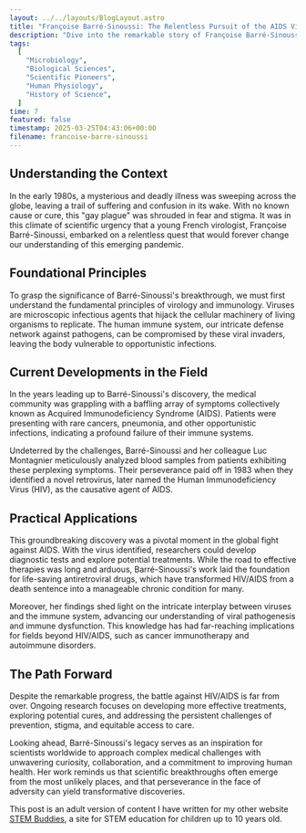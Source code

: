 ```yaml
---
layout: ../../layouts/BlogLayout.astro
title: "Françoise Barré-Sinoussi: The Relentless Pursuit of the AIDS Virus"
description: "Dive into the remarkable story of Françoise Barré-Sinoussi, the virologist whose tenacious detective work led to the groundbreaking identification of the HIV virus, paving the way for life-saving treatments and a deeper understanding of this devastating pandemic."
tags:
  [
    "Microbiology",
    "Biological Sciences",
    "Scientific Pioneers",
    "Human Physiology",
    "History of Science",
  ]
time: 7
featured: false
timestamp: 2025-03-25T04:43:06+00:00
filename: francoise-barre-sinoussi
---
```


## Understanding the Context

In the early 1980s, a mysterious and deadly illness was sweeping across the globe, leaving a trail of suffering and confusion in its wake. With no known cause or cure, this "gay plague" was shrouded in fear and stigma. It was in this climate of scientific urgency that a young French virologist, Françoise Barré-Sinoussi, embarked on a relentless quest that would forever change our understanding of this emerging pandemic.

## Foundational Principles

To grasp the significance of Barré-Sinoussi's breakthrough, we must first understand the fundamental principles of virology and immunology. Viruses are microscopic infectious agents that hijack the cellular machinery of living organisms to replicate. The human immune system, our intricate defense network against pathogens, can be compromised by these viral invaders, leaving the body vulnerable to opportunistic infections.

## Current Developments in the Field

In the years leading up to Barré-Sinoussi's discovery, the medical community was grappling with a baffling array of symptoms collectively known as Acquired Immunodeficiency Syndrome (AIDS). Patients were presenting with rare cancers, pneumonia, and other opportunistic infections, indicating a profound failure of their immune systems.

Undeterred by the challenges, Barré-Sinoussi and her colleague Luc Montagnier meticulously analyzed blood samples from patients exhibiting these perplexing symptoms. Their perseverance paid off in 1983 when they identified a novel retrovirus, later named the Human Immunodeficiency Virus (HIV), as the causative agent of AIDS.

## Practical Applications

This groundbreaking discovery was a pivotal moment in the global fight against AIDS. With the virus identified, researchers could develop diagnostic tests and explore potential treatments. While the road to effective therapies was long and arduous, Barré-Sinoussi's work laid the foundation for life-saving antiretroviral drugs, which have transformed HIV/AIDS from a death sentence into a manageable chronic condition for many.

Moreover, her findings shed light on the intricate interplay between viruses and the immune system, advancing our understanding of viral pathogenesis and immune dysfunction. This knowledge has had far-reaching implications for fields beyond HIV/AIDS, such as cancer immunotherapy and autoimmune disorders.

## The Path Forward

Despite the remarkable progress, the battle against HIV/AIDS is far from over. Ongoing research focuses on developing more effective treatments, exploring potential cures, and addressing the persistent challenges of prevention, stigma, and equitable access to care.

Looking ahead, Barré-Sinoussi's legacy serves as an inspiration for scientists worldwide to approach complex medical challenges with unwavering curiosity, collaboration, and a commitment to improving human health. Her work reminds us that scientific breakthroughs often emerge from the most unlikely places, and that perseverance in the face of adversity can yield transformative discoveries.

This post is an adult version of content I have written for my other website [STEM Buddies](https://stem-buddies.co.uk), a site for STEM education for children up to 10 years old.
